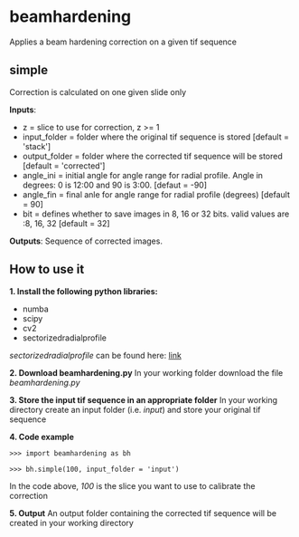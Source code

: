 # beamhardening
Applies a beam hardening correction on a given tif sequence

##  simple
Correction is calculated on one given slide only

**Inputs**:
 - z             = slice to use for correction, z >= 1
 - input_folder  = folder where the original tif sequence is stored [default = 'stack']
 - output_folder = folder where the corrected tif sequence will be stored [default = 'corrected']
 - angle_ini     = initial angle for angle range for radial profile. Angle in
degrees: 0 is 12:00 and 90 is 3:00. [defaut = -90]
 - angle_fin     = final anle for angle range for radial profile (degrees) [default = 90]
 - bit           = defines whether to save images in 8, 16 or 32 bits.
                    valid values are :8, 16, 32 [default = 32]

**Outputs**: Sequence of corrected images.

## **How to use it**
**1. Install the following python libraries:**
- numba
- scipy
- cv2
- sectorizedradialprofile

*sectorizedradialprofile* can be found here: [link](https://pypi.org/project/sectorizedradialprofile/)

**2. Download beamhardening.py**
In your working folder download the file *beamhardening.py*

**3. Store the input tif sequence in an appropriate folder**
In your working directory create an input folder (i.e. *input*) and store your original tif sequence

**4. Code example**
```
>>> import beamhardening as bh

>>> bh.simple(100, input_folder = 'input')

```

In the code above, *100* is the slice you want to use to calibrate the correction

**5. Output**
An output folder containing the corrected tif sequence will be created in your working directory
